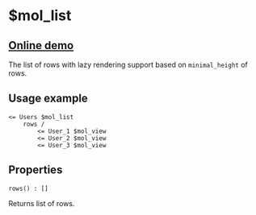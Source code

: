 # $mol_list

## [Online demo](https://mol.hyoo.ru/#!section=demos/readme/demo=mol_list_demo)

The list of rows with lazy rendering support based on `minimal_height` of rows. 

## Usage example

```
<= Users $mol_list
	rows /
		<= User_1 $mol_view
		<= User_2 $mol_view
		<= User_3 $mol_view
```

## Properties

`rows() : []`

Returns list of rows.
